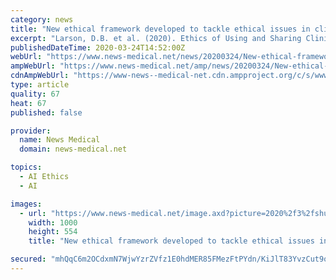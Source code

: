 ```yaml
---
category: news
title: "New ethical framework developed to tackle ethical issues in clinical AI data sharing"
excerpt: "Larson, D.B. et al. (2020). Ethics of Using and Sharing Clinical Imaging Data for Artificial Intelligence: A Proposed Framework. Radiology. DOI: https://doi.org/10.1148/radiol.2020192536 Langlotz, C.P. et al. (2019). A Roadmap for Foundational Research on Artificial Intelligence in Medical Imaging: From the 2018 NIH/RSNA/ACR/The Academy Workshop."
publishedDateTime: 2020-03-24T14:52:00Z
webUrl: "https://www.news-medical.net/news/20200324/New-ethical-framework-developed-to-tackle-ethical-issues-in-clinical-AI-data-sharing.aspx"
ampWebUrl: "https://www.news-medical.net/amp/news/20200324/New-ethical-framework-developed-to-tackle-ethical-issues-in-clinical-AI-data-sharing.aspx"
cdnAmpWebUrl: "https://www-news--medical-net.cdn.ampproject.org/c/s/www.news-medical.net/amp/news/20200324/New-ethical-framework-developed-to-tackle-ethical-issues-in-clinical-AI-data-sharing.aspx"
type: article
quality: 67
heat: 67
published: false

provider:
  name: News Medical
  domain: news-medical.net

topics:
  - AI Ethics
  - AI

images:
  - url: "https://www.news-medical.net/image.axd?picture=2020%2f3%2fshutterstock_725473423.jpg"
    width: 1000
    height: 554
    title: "New ethical framework developed to tackle ethical issues in clinical AI data sharing"

secured: "mhQqC6m2OCdxmN7WjwYzrZVfz1E0hdMER85FMezFtPYdn/KiJlT83YvzCut9ot91FAHq0Z9kkjWrVYxT2eQciak6EluwK6N4O7nKTy4QC1Cb9PL+R9aqocTLYqgG+WOqRhyZfPSFwjWM7dXeZaZrFk1GrrbodI/BrKRrLF9ZTsX23igP5X1ZWNkj7y4LhbPEpLumW65I37IgXlCH+7SiijYKZoDXJHQDtxNvKx8qy8CTfsGglZ890gGciZ3rVUoPNX4+A+IzS2WcJcRYTc4o87A9co9uCNFTR/qxJUsbpRUqFe5fM/5sOMlRd3Aa9GAU;z6myZCkXNG11fGxnK2pgEw=="
---
```


